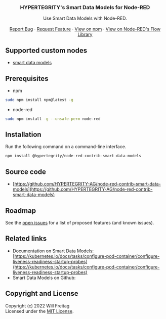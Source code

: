 <br />
<p align="center">
    <h3 align="center">HYPERTEGRITY's Smart Data Models for Node-RED</h3>
    <p align="center">
        Use Smart Data Models with Node-RED.
        <br />
        <br />
        <a href="https://github.com/HYPERTEGRITY-AG/node-red-contrib-smart-data-models/issues/new?assignees=&labels=type%3ABug%2Cstatus%3AUnconfirmed&template=BUG_REPORT.md&title=">Report Bug</a>
        ·
        <a href="https://github.com/HYPERTEGRITY-AG/node-red-contrib-smart-data-models/issues/new?assignees=&labels=type%3AEnhancement&template=FEATURE_REQUEST.md&title=">Request Feature</a>
        ·
        <a href="https://www.npmjs.com/package/@hypertegrity/node-red-contrib-smart-data-models">View on npm</a>
        ·
        <a href="https://flows.nodered.org/node/@hypertegrity/node-red-contrib-smart-data-models">View on Node-RED's Flow Library</a>
    </p>
</p>


## Supported custom nodes

-   [smart data models](https://github.com/HYPERTEGRITY-AG/node-red-contrib-smart-data-models/blob/main/docs/custom_nodes/smart-data-models.md)

## Prerequisites

- npm

```sh
sudo npm install npm@latest -g
```

- node-red

```sh
sudo npm install -g --unsafe-perm node-red
```

## Installation

Run the following command on a command-line interface.

```sh
npm install @hypertegrity/node-red-contrib-smart-data-models
```

## Source code

-   [https://github.com/HYPERTEGRITY-AG/node-red-contrib-smart-data-models](https://github.com/HYPERTEGRITY-AG/node-red-contrib-smart-data-models)

## Roadmap

See the [open issues](https://github.com/HYPERTEGRITY-AG/node-red-contrib-smart-data-models/issues) for a list of proposed features (and known issues).

## Related links

- Documentation on Smart Data Models: [https://kubernetes.io/docs/tasks/configure-pod-container/configure-liveness-readiness-startup-probes](https://kubernetes.io/docs/tasks/configure-pod-container/configure-liveness-readiness-startup-probes)
- Smart Data Models on Github: []()

## Copyright and License

Copyright (c) 2022 Will Freitag<br>
Licensed under the [MIT License](./LICENSE).
